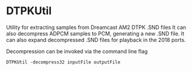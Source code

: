 # DTPKUtil
Utility for extracting samples from Dreamcast AM2 DTPK .SND files
It can also decompress ADPCM samples to PCM, generating a new .SND file.
It can also expand decompressed .SND files for playback in the 2018 ports.

Decompression can be invoked via the command line flag

`DTPKUtil -decompress32 inputFile outputFile`
